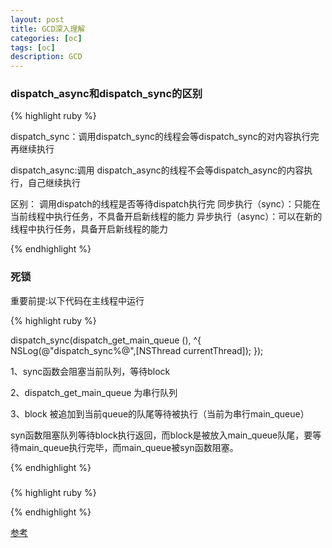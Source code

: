 ```yaml
---
layout: post
title: GCD深入理解
categories: [oc]
tags: [oc]
description: GCD
---
```



<h3>dispatch_async和dispatch_sync的区别</h3>

{% highlight ruby %}

dispatch_sync：调用dispatch_sync的线程会等dispatch_sync的对内容执行完再继续执行

dispatch_async:调用 dispatch_async的线程不会等dispatch_async的内容执行，自己继续执行

区别：
调用dispatch的线程是否等待dispatch执行完
同步执行（sync）：只能在当前线程中执行任务，不具备开启新线程的能力
异步执行（async）：可以在新的线程中执行任务，具备开启新线程的能力

{% endhighlight %}




<h3>死锁</h3>

<h8>重要前提:以下代码在主线程中运行</h8>


{% highlight ruby %}

dispatch_sync(dispatch_get_main_queue (), ^{
      NSLog(@"dispatch_sync%@",[NSThread currentThread]);
});

1、sync函数会阻塞当前队列，等待block

2、dispatch_get_main_queue 为串行队列

3、block 被追加到当前queue的队尾等待被执行（当前为串行main_queue）

syn函数阻塞队列等待block执行返回，而block是被放入main_queue队尾，要等待main_queue执行完毕，而main_queue被syn函数阻塞。

{% endhighlight %}

<h3></h3>

{% highlight ruby %}


{% endhighlight %}

<a href="" target="_blank">参考</a>
